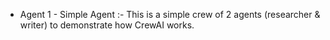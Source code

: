 - Agent 1 - Simple Agent :- This is a simple crew of 2 agents (researcher & writer) to demonstrate how CrewAI works.
